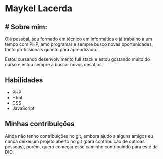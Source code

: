 # Maykel Lacerda 

## # Sobre mim: ########################
  Olá pessoal, sou formado em técnico em informática e já trabalho a um tempo com PHP, amo  programar e sempre busco novas oportunidades, tanto profissionais quanto para aprendizado.

  Estou cursando desenvolvimento full stack e estou gostando muito do curso e estou sempre a buscar novos desafios.

  ## Habilidades
  - PHP
  - Html
  - CSS
  - JavaScript

  ## Minhas contribuições
  Ainda não tenho contribuições no git, embora ajudo a alguns amigos eu nunca deixei um projeto aberto no git (para contribuição de outroas pessoas), porém, quero começar esse caminho contribuindo para este da DIO.
